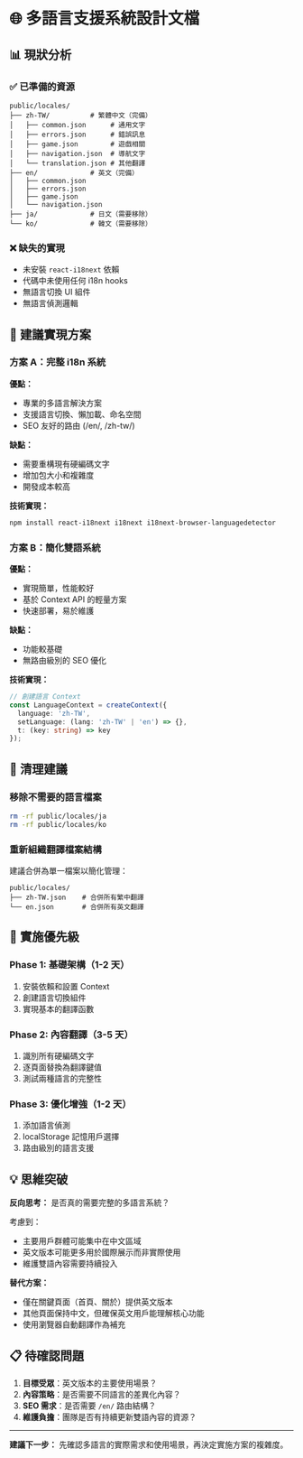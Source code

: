 # 🌐 多語言支援系統設計文檔

## 📊 現狀分析

### ✅ 已準備的資源
```
public/locales/
├── zh-TW/          # 繁體中文（完備）
│   ├── common.json      # 通用文字
│   ├── errors.json      # 錯誤訊息  
│   ├── game.json        # 遊戲相關
│   ├── navigation.json  # 導航文字
│   └── translation.json # 其他翻譯
├── en/             # 英文（完備）
│   ├── common.json
│   ├── errors.json
│   ├── game.json
│   └── navigation.json
├── ja/             # 日文（需要移除）
└── ko/             # 韓文（需要移除）
```

### ❌ 缺失的實現
- 未安裝 `react-i18next` 依賴
- 代碼中未使用任何 i18n hooks
- 無語言切換 UI 組件
- 無語言偵測邏輯

## 🎯 建議實現方案

### 方案 A：完整 i18n 系統
**優點：**
- 專業的多語言解決方案
- 支援語言切換、懶加載、命名空間
- SEO 友好的路由 (/en/, /zh-tw/)

**缺點：**  
- 需要重構現有硬編碼文字
- 增加包大小和複雜度
- 開發成本較高

**技術實現：**
```bash
npm install react-i18next i18next i18next-browser-languagedetector
```

### 方案 B：簡化雙語系統  
**優點：**
- 實現簡單，性能較好
- 基於 Context API 的輕量方案
- 快速部署，易於維護

**缺點：**
- 功能較基礎
- 無路由級別的 SEO 優化

**技術實現：**
```typescript
// 創建語言 Context
const LanguageContext = createContext({
  language: 'zh-TW',
  setLanguage: (lang: 'zh-TW' | 'en') => {},
  t: (key: string) => key
});
```

## 📝 清理建議

### 移除不需要的語言檔案
```bash
rm -rf public/locales/ja
rm -rf public/locales/ko
```

### 重新組織翻譯檔案結構
建議合併為單一檔案以簡化管理：
```
public/locales/
├── zh-TW.json    # 合併所有繁中翻譯
└── en.json       # 合併所有英文翻譯
```

## 🚀 實施優先級

### Phase 1: 基礎架構（1-2 天）
1. 安裝依賴和設置 Context
2. 創建語言切換組件
3. 實現基本的翻譯函數

### Phase 2: 內容翻譯（3-5 天）
1. 識別所有硬編碼文字
2. 逐頁面替換為翻譯鍵值
3. 測試兩種語言的完整性

### Phase 3: 優化增強（1-2 天）
1. 添加語言偵測
2. localStorage 記憶用戶選擇
3. 路由級別的語言支援

## 💡 思維突破

**反向思考：** 是否真的需要完整的多語言系統？

考慮到：
- 主要用戶群體可能集中在中文區域
- 英文版本可能更多用於國際展示而非實際使用  
- 維護雙語內容需要持續投入

**替代方案：**
- 僅在關鍵頁面（首頁、關於）提供英文版本
- 其他頁面保持中文，但確保英文用戶能理解核心功能
- 使用瀏覽器自動翻譯作為補充

## 📋 待確認問題

1. **目標受眾**：英文版本的主要使用場景？
2. **內容策略**：是否需要不同語言的差異化內容？  
3. **SEO 需求**：是否需要 `/en/` 路由結構？
4. **維護負擔**：團隊是否有持續更新雙語內容的資源？

---

**建議下一步：** 先確認多語言的實際需求和使用場景，再決定實施方案的複雜度。